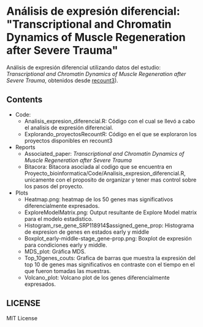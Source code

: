 # Análisis de expresión diferencial: "Transcriptional and Chromatin Dynamics of Muscle Regeneration after Severe Trauma"

Análisis de expresión diferencial utilizando datos del estudio: *Transcriptional and Chromatin Dynamics of Muscle Regeneration after Severe Trauma*, obtenidos desde [recount3](https://jhubiostatistics.shinyapps.io/recount3-study-explorer/)). 



## Contents

- Code:
   - Analisis_expresion_diferencial.R: Código con el cual se llevó a cabo el analisis de expresión diferencial.
   - Explorando_proyectosRecountR: Código en el que se exploraron los proyectos disponibles en recount3
- Reports 
   - Associated_paper: *Transcriptional and Chromatin Dynamics of Muscle Regeneration after Severe Trauma*
   - Bitacora: Bitacora asociada al codigo que se encuentra en Proyecto_bioinformatica/Code/Analisis_expresion_diferencial.R, unicamente con el proposito de organizar y tener mas control sobre los pasos del proyecto. 
- Plots 
    - Heatmap.png: heatmap de los 50 genes mas significativos diferencialmente expresados.
    - ExploreModelMatrix.png: Output resultante de Explore Model matrix para el modelo estadistico.
    - Histogram_rse_gene_SRP118914$assigned_gene_prop: Histograma de expresion de genes en estados early y middle
    - Boxplot_early-middle-stage_gene-prop.png: Boxplot de expresión para condiciones early y middle.
    - MDS_plot: Gráfica MDS.
    - Top_10genes_couts: Grafica de barras que muestra la expresión del top 10 de genes mas significativos en contraste con el tiempo en el que fueron tomadas las muestras. 
    - Volcano_plot: Volcano plot de los genes diferencialmente expresados.

## LICENSE 

MIT License